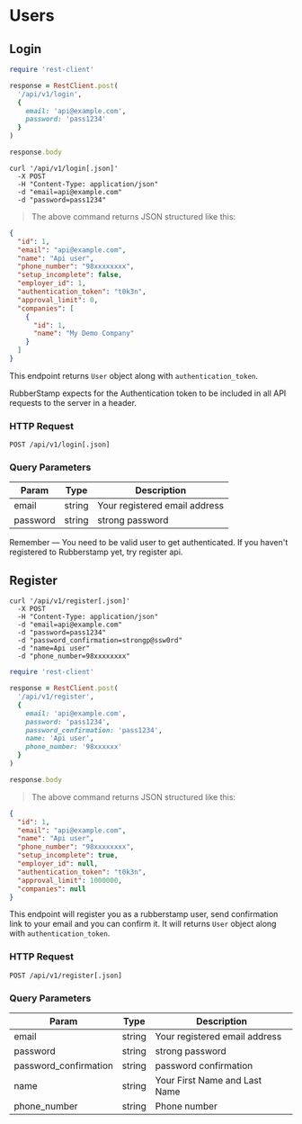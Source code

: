 # Users

## Login

```ruby
require 'rest-client'

response = RestClient.post(
  '/api/v1/login',
  {
    email: 'api@example.com',
    password: 'pass1234'
  }
)

response.body
```

```shell
curl '/api/v1/login[.json]'
  -X POST
  -H "Content-Type: application/json"
  -d "email=api@example.com"
  -d "password=pass1234"
```

> The above command returns JSON structured like this:

```json
{
  "id": 1,
  "email": "api@example.com",
  "name": "Api user",
  "phone_number": "98xxxxxxxx",
  "setup_incomplete": false,
  "employer_id": 1,
  "authentication_token": "t0k3n",
  "approval_limit": 0,
  "companies": [
    {
      "id": 1,
      "name": "My Demo Company"
    }
  ]
}
```

This endpoint returns `User` object along with `authentication_token`.

RubberStamp expects for the Authentication token to be included in all API
requests to the server in a header.


### HTTP Request

`POST /api/v1/login[.json]`

### Query Parameters

| Param     | Type    | Description                   |
| --------- | ------- | -----------                   |
| email     | string  | Your registered email address |
| password  | string  | strong password               |

<aside class="success">
Remember — You need to be valid user to get authenticated. If you haven't
registered to Rubberstamp yet, try register api.
</aside>

## Register

```shell
curl '/api/v1/register[.json]'
  -X POST
  -H "Content-Type: application/json"
  -d "email=api@example.com"
  -d "password=pass1234"
  -d "password_confirmation=strongp@ssw0rd"
  -d "name=Api user"
  -d "phone_number=98xxxxxxxx"
```

```ruby
require 'rest-client'

response = RestClient.post(
  '/api/v1/register',
  {
    email: 'api@example.com',
    password: 'pass1234',
    password_confirmation: 'pass1234',
    name: 'Api user',
    phone_number: '98xxxxxx'
  }
)

response.body
```

> The above command returns JSON structured like this:

```json
{
  "id": 1,
  "email": "api@example.com",
  "name": "Api user",
  "phone_number": "98xxxxxxxx",
  "setup_incomplete": true,
  "employer_id": null,
  "authentication_token": "t0k3n",
  "approval_limit": 1000000,
  "companies": null
}
```

This endpoint will register you as a rubberstamp user, send confirmation link
to your email and you can confirm it. It will returns `User` object along 
with `authentication_token`.

### HTTP Request

`POST /api/v1/register[.json]`

### Query Parameters

| Param                 | Type    | Description                   |
| ---------             | ------- | -----------                   |
| email                 | string  | Your registered email address |
| password              | string  | strong password               |
| password_confirmation | string  | password confirmation         |
| name                  | string  | Your First Name and Last Name |
| phone_number          | string  | Phone number                  |
